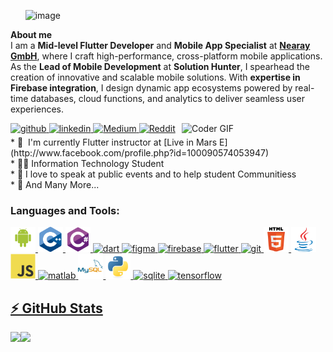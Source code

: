

&nbsp;&nbsp;&nbsp;&nbsp;&nbsp; ![image](https://user-images.githubusercontent.com/102048956/230383020-92a2a79e-eba5-42ae-a7af-e6028f4a7ab5.png)

**About me**<br>
I am a **Mid-level Flutter Developer** and **Mobile App Specialist** at [**Nearay GmbH**](https://nearay.net/), where I craft high-performance, cross-platform mobile applications. As the **Lead of Mobile Development** at **Solution Hunter**, I spearhead the creation of innovative and scalable mobile solutions. With **expertise in Firebase integration**, I design dynamic app ecosystems powered by real-time databases, cloud functions, and analytics to deliver seamless user experiences.

<a href="https://github.com/waleed750" target="_blank">
<img src=https://img.shields.io/badge/github-%2324292e.svg?&style=for-the-badge&logo=github&logoColor=white alt=github style="margin-bottom: 5px;" />
</a>

<a href="https://linkedin.com/in/iamrishavanand" target="_blank">
<img src=https://img.shields.io/badge/linkedin-%231E77B5.svg?&style=for-the-badge&logo=linkedin&logoColor=white alt=linkedin style="margin-bottom: 5px;" />
</a>

<a href="https://medium.com/@dedoashraf700" target="_blank">
    <img src="https://img.shields.io/badge/Medium-%23000000.svg?&style=for-the-badge&logo=medium&logoColor=white" alt="Medium" style="margin-bottom: 5px;" />
</a>

<a href="https://www.reddit.com/user/Waleed-Ashraf/" target="_blank">
    <img src="https://img.shields.io/badge/reddit-%23FF4500.svg?&style=for-the-badge&logo=reddit&logoColor=white" alt="Reddit" style="margin-bottom: 5px;" />
</a>
<!-- -->
<!-- ======================== -->
<img src="https://media.giphy.com/media/SWoSkN6DxTszqIKEqv/giphy.gif" alt="Coder GIF" width="230" align="right">
* 🚀  I'm currently Flutter instructor at [Live in Mars E](http://www.facebook.com/profile.php?id=100090574053947)<br>
* 👨‍💻  Information Technology Student<br>
* 🌱 I love to speak at public events and to help student Communitiess<br>
* 👯 And Many More...<br>

<h3 align="left">Languages and Tools:</h3>
<p align="left"> <a href="https://developer.android.com" target="_blank" rel="noreferrer"> <img src="https://raw.githubusercontent.com/devicons/devicon/master/icons/android/android-original-wordmark.svg" alt="android" width="40" height="40"/> </a> <a href="https://www.w3schools.com/cpp/" target="_blank" rel="noreferrer"> <img src="https://raw.githubusercontent.com/devicons/devicon/master/icons/cplusplus/cplusplus-original.svg" alt="cplusplus" width="40" height="40"/> </a> <a href="https://www.w3schools.com/cs/" target="_blank" rel="noreferrer"> <img src="https://raw.githubusercontent.com/devicons/devicon/master/icons/csharp/csharp-original.svg" alt="csharp" width="40" height="40"/> </a> <a href="https://dart.dev" target="_blank" rel="noreferrer"> <img src="https://www.vectorlogo.zone/logos/dartlang/dartlang-icon.svg" alt="dart" width="40" height="40"/> </a> <a href="https://www.figma.com/" target="_blank" rel="noreferrer"> <img src="https://www.vectorlogo.zone/logos/figma/figma-icon.svg" alt="figma" width="40" height="40"/> </a> <a href="https://firebase.google.com/" target="_blank" rel="noreferrer"> <img src="https://www.vectorlogo.zone/logos/firebase/firebase-icon.svg" alt="firebase" width="40" height="40"/> </a> <a href="https://flutter.dev" target="_blank" rel="noreferrer"> <img src="https://www.vectorlogo.zone/logos/flutterio/flutterio-icon.svg" alt="flutter" width="40" height="40"/> </a> <a href="https://git-scm.com/" target="_blank" rel="noreferrer"> <img src="https://www.vectorlogo.zone/logos/git-scm/git-scm-icon.svg" alt="git" width="40" height="40"/> </a> <a href="https://www.w3.org/html/" target="_blank" rel="noreferrer"> <img src="https://raw.githubusercontent.com/devicons/devicon/master/icons/html5/html5-original-wordmark.svg" alt="html5" width="40" height="40"/> </a>  <a href="https://www.java.com" target="_blank" rel="noreferrer"> <img src="https://raw.githubusercontent.com/devicons/devicon/master/icons/java/java-original.svg" alt="java" width="40" height="40"/> </a> <a href="https://developer.mozilla.org/en-US/docs/Web/JavaScript" target="_blank" rel="noreferrer"> <img src="https://raw.githubusercontent.com/devicons/devicon/master/icons/javascript/javascript-original.svg" alt="javascript" width="40" height="40"/> </a> <a href="https://www.mathworks.com/" target="_blank" rel="noreferrer"> <img src="https://upload.wikimedia.org/wikipedia/commons/2/21/Matlab_Logo.png" alt="matlab" width="40" height="40"/> </a> <a href="https://www.mysql.com/" target="_blank" rel="noreferrer"> <img src="https://raw.githubusercontent.com/devicons/devicon/master/icons/mysql/mysql-original-wordmark.svg" alt="mysql" width="40" height="40"/> </a><a href="https://www.python.org" target="_blank" rel="noreferrer"> <img src="https://raw.githubusercontent.com/devicons/devicon/master/icons/python/python-original.svg" alt="python" width="40" height="40"/> </a> <a href="https://www.sqlite.org/" target="_blank" rel="noreferrer"> <img src="https://www.vectorlogo.zone/logos/sqlite/sqlite-icon.svg" alt="sqlite" width="40" height="40"/> </a> <a href="https://www.tensorflow.org" target="_blank" rel="noreferrer"> <img src="https://www.vectorlogo.zone/logos/tensorflow/tensorflow-icon.svg" alt="tensorflow" width="40" height="40"/>  </p>





## ⚡ GitHub Stats

<img height="180px" align="left" src="https://github-readme-stats.vercel.app/api?username=waleed750&PART_1=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&hide_border=true&hide=TeX&layout=compact&count_private=true&show_icons=true&include_all_commits=true" /><img height="180px" src="https://github-readme-stats.vercel.app/api/top-langs/?username=waleed750&PART_1=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&hide_border=true&hide=TeX&layout=compact" />






<!--

* 🌍  I'm based in Egypt
* 📫 How to reach me: ...
<img src="https://img.shields.io/badge/Gmail-D14836?style=for-the-badge&logo=gmail&logoColor=white"/>

<p align="left"> <a href="https://www.facebook.com/waleed.frag.376/" target="_blank" rel="noreferrer"><img src="https://raw.githubusercontent.com/danielcranney/readme-generator/main/public/icons/socials/facebook.svg" width="32" height="32" /></a> <a href="https://www.linkedin.com/in/waleed-ashraf-0483571b4/" target="_blank" rel="noreferrer"><img src="https://raw.githubusercontent.com/danielcranney/readme-generator/main/public/icons/socials/linkedin.svg" width="32" height="32" /></a> <a href="https://www.youtube.com/c/UCbKBo01Bn5ywgh6FZUp8muQ" target="_blank" rel="noreferrer"><img src="https://raw.githubusercontent.com/danielcranney/readme-generator/main/public/icons/socials/youtube.svg" width="32" height="32" /></a></p>

**waleed750/waleed750** is a ✨ _special_ ✨ repository because its `README.md` (this file) appears on your GitHub profile.

Here are some ideas to get you started:

- 🔭 I’m currently working on ...
- 🌱 I’m currently learning ...
- 👯 I’m looking to collaborate on ...
- 🤔 I’m looking for help with ...
- 💬 Ask me about ...
- 📫 How to reach me: ...
- 😄 Pronouns: ...
- ⚡ Fun fact: ...
-->
